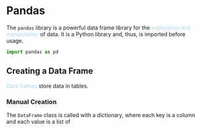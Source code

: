 # Pandas
The `pandas` library is a powerful data frame library for the <span style = "color:lightblue">exploration and manipulation</span> of data. It is a Python library and, thus, is imported before usage.

```python
import pandas as pd
```

## Creating a Data Frame
<span style = "color:lightblue">Data frames</span> store data in tables.

### Manual Creation
The `DataFrame` class is called with a dictionary, where each key is a column and each value is a list of 
